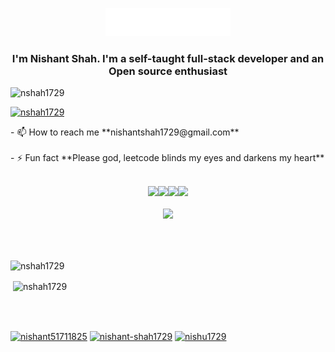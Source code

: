<p align="center"><img src="https://github.com/rodion-arr/rodion-arr/blob/master/logo.svg" width="200px" height="45px"/></p>
<h3 align="center">I'm Nishant Shah. I'm a self-taught full-stack developer and an Open source enthusiast</h3>

<p align="left"> <img src="https://komarev.com/ghpvc/?username=nshah1729&label=Profile%20views&color=0e75b6&style=flat" alt="nshah1729" /> </p>



<p align="left"> <a href="https://twitter.com/nshah1729" target="blank"><img src="https://img.shields.io/twitter/follow/nshah1729?logo=twitter&style=for-the-badge" alt="nshah1729" /></a> </p>
- 📫 How to reach me **nishantshah1729@gmail.com**
<br>
<br>
- ⚡ Fun fact **Please god, leetcode blinds my eyes and darkens my heart**


<br>
<br>
<p align="center">
  <img src="https://media3.giphy.com/media/ln7z2eWriiQAllfVcn/200w.webp" width="100"><img src="https://i.giphy.com/media/eNAsjO55tPbgaor7ma/200w.webp" width="100"><img src="https://i.giphy.com/media/KzJkzjggfGN5Py6nkT/200.webp" width="100"><img src="https://i.giphy.com/media/IdyAQJVN2kVPNUrojM/200.webp" width="100"><br><br>
  <img src="https://camo.githubusercontent.com/936a08778c7e4885053d148c07bbd2339dfbdd80/68747470733a2f2f6665726f73732e6e65742f782f6e6f6465322e676966" /><br><br>
  
</p>
<br>
<p><img align="center" src="https://github-readme-stats.vercel.app/api/top-langs?username=nshah1729&show_icons=true&locale=en&layout=compact" alt="nshah1729" /></p>

<p>&nbsp;<img align="center" src="https://github-readme-stats.vercel.app/api?username=nshah1729&show_icons=true&locale=en" alt="nshah1729" /></p>

<br><br>


<a href="https://twitter.com/nishant51711825" target="blank"><img align="center" src="https://raw.githubusercontent.com/rahuldkjain/github-profile-readme-generator/master/src/images/icons/Social/twitter.svg" alt="nishant51711825" height="30" width="40" /></a>
<a href="https://linkedin.com/in/nishant-shah1729" target="_blank"><img align="center" src="https://raw.githubusercontent.com/rahuldkjain/github-profile-readme-generator/master/src/images/icons/Social/linked-in-alt.svg" alt="nishant-shah1729" height="30" width="40" /></a>
<a href="https://www.leetcode.com/nishu1729" target="_blank"><img align="center" src="https://raw.githubusercontent.com/rahuldkjain/github-profile-readme-generator/master/src/images/icons/Social/leet-code.svg" alt="nishu1729" height="30" width="40" target="_blank"/></a>
</p>
